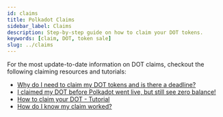 ```yaml
---
id: claims
title: Polkadot Claims
sidebar_label: Claims
description: Step-by-step guide on how to claim your DOT tokens.
keywords: [claim, DOT, token sale]
slug: ../claims
---
```


For the most update-to-date information on DOT claims, checkout the following claiming resources and
tutorials:

- [Why do I need to claim my DOT tokens and is there a deadline?](https://support.polkadot.network/support/solutions/articles/65000063553-why-do-i-need-to-claim-my-dot-tokens-and-is-there-a-deadline-)
- [I claimed my DOT before Polkadot went live, but still see zero balance!](https://support.polkadot.network/support/solutions/articles/65000063667-i-claimed-my-dot-before-polkadot-went-live-but-still-see-zero-balance-)
- [How to claim your DOT - Tutorial](https://support.polkadot.network/support/solutions/articles/65000138217-how-to-claim-your-dot-tutorial)
- [How do I know my claim worked?](https://support.polkadot.network/support/solutions/articles/65000103605-how-do-i-know-my-claim-worked-)
